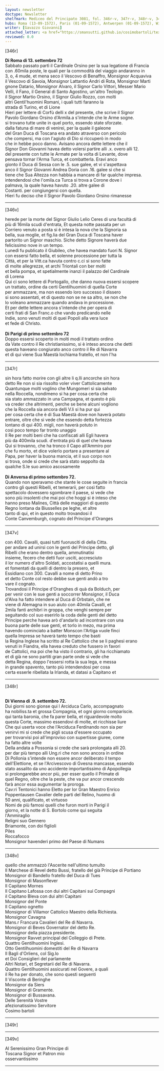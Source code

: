 ```yaml
---
layout: newsletter
doctype: Newsletter
shelfmark: Mediceo del Principato 3081, fol. 346r-v, 347r-v, 348r-v, 349r-v
hubs: Roma (13-09-1572), Paris (01-09-1572), Antwerpen (01-09-1572), Wien (09-09-1572)
writer: [Gavazzo Giovanni]
attached_letter: <a href="https://smansutti.github.io/cosimobartoli/texts/2981_053/">2981_053</a>
reviewed: 0.0
---
```


[346r]  
  
  
<strong>Di Roma di 13. settembro 72</strong>  
Sabbato passato partì il Cardinale Orsino per la sua legatione di Francia  
con .60mila poste, le quali per la commodità del viaggio andaranno in  
3, o, 4 mude, et mena seco il Vescovo di Benaffro, Monsignor Acquaviva  
il Vescovo di Savoia, Monsignor Lattantio Andri di Rota, Monsignor Marti  
gnone Datario, Monsignor Alvaro, il Signor Carlo Vittori, Messer Mario  
Velli, il Fano, il General di Santo Agostino, un'altro Teologo.  
il Signor Martio Orsino, il Signor Giulio Rozzo, con molti  
altri Gentil'huomini Romani, i quali tutti faranno la  
strada di Turino, et di Lione  
Hieri per lettere di Corfù delli x del presente, che scrive il Signor  
Pavolo Giordano Orsino d'Armila.a s'intende che le Arme sogne.  
si trovano tutte unite in quel porto, essendo state sforzate.  
dalla fatuna di mare di venirei, per la quale il galeone  
del Gran Duca di Toscana era andato atraverso con pericolo  
che compersi, ma con l'agiuto di Dio si riccuperò in modo  
che in hebbe poco danno. Avisano ancora dette lettere che il  
Signor Don Giovanni havea detto volersi partire alli .x. overo alli 12.  
del presente con tutte le Armate per la volta di Levante, dove  
pensava tornar l'Arma Turca, et combatterla. Eravi anco  
gionto il Duca di Sessa con le .5. sue galee, et vi s'aspettava  
anco il Signor Giovanni Andrea Doria con .16. galee si che si  
tiene che Sua Altezza non habbia a mancare di far qualche impresa.  
intendendosi che l'omila.ca Turca si trova a Corone dove i  
palmava, la quale havea havuto .20. altre galee di  
Costanti. per congiungersi con quella.  
Hieri fu deciso che il Signor Pavolo Giordano Orsino rimanesse  
  
---  

[346v]  
  
  
herede per la morte del Signor Giulio Lelio Ceres di una facultà di  
più di 16mila scudi d'entrata, Et questa notte passata per un  
Corriero venuto a posta si è intesa la nova che la Signoria sa  
bella, sua moglie, et fig.lia del Gran Duca di Toscana haver  
partorito un Signor maschio. Siche detto Signore haverà due  
felicissimo nove in un tempo.  
Lunedì fu publicato il Giubileo, che havea mandato fuori N. Signor  
con essersi fatto bella, et solenne processione per tutta la  
Città, et per la Vitt.ca havuta contro c.ci si sono fatte  
di molte allegrezze, et archi Triontali con ber molti  
et bella pompa, et spetialmente inanzi il palazzo del Cardinale  
di Lorena  
Qui ci sono lettere di Portogallo, che danno nuova essersi scopere  
un trattato, ordine da certi Gentilhuomini di quella Corte  
per ammazzare, ma non essendo loro successo il dissero  
si sono assentati, et di questo non se ne sa altro, se non che  
lo voleano ammazzare quando andava in processione.  
Et per dette lettere ancora s'intende che per opera di  
certi frati di San Franc.o che vando predicando nelle  
Indie, sono venuti molti di quei Popoli alla vera luce  
et fede di Christo.  
<br/><strong>Di Parigi di primo settembro 72</strong>  
Doppo essersi scoperto in molti modi il trattato ordino  
da Vate contro il Re christianissimo, si è inteso ancora che detti  
questa haveano congiurato anco contro il Re di Navarra  
et di qui viene Sua Maestà lochiama fratello, et non l'ha  
  
---  

[347r]  
  
  
sin hora fatto morire con gli altre li q.lli ancorche sin hora  
detto Re non si sia rissolto voler viver Cattolicamente  
Quantunque molti voglino che Mungomeri si sia salvato  
nella Roccella, nondimeno si ha per cosa certa che  
sia stato ammazzato in una Campagna, et questo è più  
va creder che altrimenti, perche se bene alcuni vogliono  
che la Roccella sia ancora delli V.li si ha pur qui  
per cosa certa che è di Sua Maestà dove non haverà potato  
entrare, oltre che si vede che essendo detta fortezza  
lontano di qui 400. migli, non haverà potuto in  
così poco tempo far tronto unaggio  
Il Re per molti beni che ha confiscati alli Egli havera  
più da 400mila scudi. d'entrata più di quel che havea  
Qui si trovanno, che ha tronco il Capo all'Ammiro por  
che fu morto, et dice volerlo portare a presentare al  
Papa, per haver la buona mancia, et il suo corpo non  
si trova, onde si crede che sarà stato seppolto da  
qualche S.le suo amico ascosamente  
<br/><strong>Di Anversa di primo settembro 72.</strong>  
Quando non speravamo che stante le cose seguite in francia  
contro gli questi Ribelli, et temerarii, per così fatto  
spettacolo dovessero sgombrare il paese, si vede che  
sono più insolenti che mai poi che hoggi si è inteso che  
hanno preso Malines, Città delle maggiori di questo  
Regno lontana da Biusselles pe leghe, et altre  
tanto di qui, et in questo molto trovandosi il  
Conte Canvemburgh, cognato del Principe d'Oranges  
  
---  

[347v]  
  
  
con 400. Cavalli, quasi tutti fuorusciti di della Citta.  
per andare ad unirsi con le genti del Principe detto, gli  
Ribelli che erano dentro quella, ammutinatisi  
insieme, fecero che detti fuor usciti, accresciuto  
il lor numero d'altro Soldati, accostatisi a quelli mura.  
et fomentati da quelli di dentro la presero, et  
Essidiano con 300. Cavalli a nome di detto Prino  
et detto Conte col resto debbe sue genti andò a tro  
vare il cognato.  
Trovandosi il Principe d'Oranghes di quà da Bolduch, per  
per venir con le sue genti a soccorrer Monsignor, il Duca  
d'Alva ha fatto intendere al Duca di Orbstain, che ne  
viene di Alemagna in suo aiuto con 40mila Cavalli, et  
2mila fanti archibri in groppa, che venghi sempre per  
seguitando col suo eserirlo la coda delle genti del detto  
Principe perche havea arò d'andarlo ad incontrare con una  
buona parte delle sue genti, et torlo in mezo, ma prima  
havendo cominciato a batter Monscon l'Artiga vuole finci  
quella Impresa se haverà tanto tempo che basti  
la Regina Inglese ha scritto al Re Cattolico che se li paghesi erano  
venuti in Fiandra, ella havea creduto che fussero in favori  
de Cattolici, ma poi che ha visto il contrario, gli ha ricchiamato  
et di già ne sono partiti gran parte onde si vede che  
detta Regina, doppo l'essersi rotta la sua lega, e messa  
in grande spavento, tanto più intendendosi per cosa  
certa esserle ribellata la Irlanda, et datasi a Capitano et  
  
---  

[348r]  
  
  
<br/><strong>Di Vienna di .9. settembro 72.</strong>  
Dui giorni sono gionse qui l Arciduca Carlo, accompagnato  
ha nobiliss.ta et grossa Compagnia, et ogni giorno compariscie.  
qui tanta baronia, che fa parer bella, et riguardevole molto  
questa Corte, massimo essendovi di molte, et ricchisse liure  
Che qui userta voce che l'Arciduca Ferdinando non sia per  
venirvi mi si crede che pigli scusa d'essere occupato  
per trovarvisi poi all'improviso con supertisse giuree, come  
ha fatto altre volte  
Della andata a Possonia si crede che sarà prolongata alli 20.  
per dar più tempo alli Ung.ri che non sono ancora in ordine  
Di Pollonia s'intende non essere ancor deliberato il tempo  
dell'Elettione, et se l'Arcivescovo di Gvesna mancasse, essendo  
stato assalito da uno accidente importantissimo di Apopollegia  
si prolongarebbe ancor più, per esser quello il Primate di  
quel Regno, oltre che la peste, che va pur ancor crescendo  
farà ancor essa augumentar la proroga.  
Cav:ri Tentonici hanno Eletto per lor Gran Maestro Enrico  
Poppentausen Cavalier delle parti del Relino, huomo di  
50 anni, qualificato, et virtuoso  
Nomi de più famosi quelli che furon morti in Parigi il  
giorno, et la notte di S. Bortolo come qui seguita  
l'Ammiraglio  
Religni suo Gennero  
Briamonte, con doi figlioli  
Piles  
Roccafocco  
Monsignor havenderi primo del Paese di Numans  
  
---  

[348v]  
  
  
quello che ammazzò l'Ascerite nell'ultimo tumulto  
Il Marchese di Revel detto Bussi, fratello del già Principe di Portiano  
Monsignor di Bandello fratello del Duca di Tues  
Monsignor di Masonflever  
Il Capitano Mornes  
Il Capitano Lafossa con dui altri Capitani sui Compagni  
il Capitano Bleva con dui altri Capitani  
Monsignor del Ponte  
Il Capitano ognetto  
Monsignor di Villamor Cattolico Maestro della Richiesta.  
Monsignor Cavagna  
Mans.r Francura Cavalieri del Re di Navarra.  
Monsignor di Beves Governator del detto Re.  
Monsignor della piazza presidente.  
Monsignor Ravvet principal del Colleggio di Prete.  
Quattro Gentilhuomini Inglesi.  
Otto Gentilhuomini domestiti del Re di Navarra  
Il Bagli d'Orliens, col Sig.lo  
et Doi Consiglieri del parlamente  
Altri Notari, et Segretarii del Re di Navarra.  
Quattro Gentilhuomini assicurati nel Govere, a quali  
il Re ha per donato, che sono questi seguenti  
Il Visconte di Beringhe  
Monsignor da Siers  
Monsignor di Gramente.  
Monsignor di Bussavana.  
Delle Serenità Vostre  
afezionatissimo Servitore  
Cosimo bartoli  
  
---  

[349r]  
  
  
  
---  

[349v]  
  
  
Al Serenissimo Gran Principe di  
Toscana Signor et Patron mio  
osservantissimo  
  
---  

